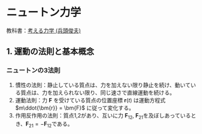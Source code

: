 # ニュートン力学
教科書：[考える力学 (兵頭俊夫)](https://www.amazon.co.jp/dp/4873610990)

## 1. 運動の法則と基本概念
### ニュートンの3法則
1. 慣性の法則：静止している質点は、力を加えない限り静止を続け、動いている質点は、力を加えられない限り、同じ速さで直線運動を続ける。
2. 運動法則：力 $\bm{F}$ を受けている質点の位置座標 $\bm{r}(t)$ は運動方程式 $m\ddot{\bm{r}} = \bm{F}$ に従って変化する。
3. 作用反作用の法則：質点1,2があり、互いに力 $\bm{F}_{12}$, $\bm{F}_{21}$を及ぼしあっているとき、$\bm{F}_{21} = -\bm{F}_{12}$である。